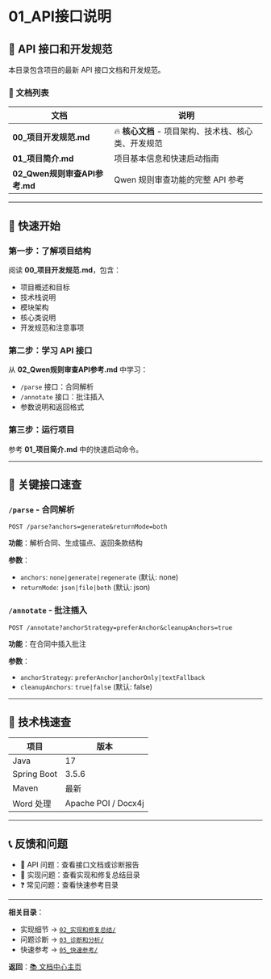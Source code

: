 # 01_API接口说明

## 📡 API 接口和开发规范

本目录包含项目的最新 API 接口文档和开发规范。

### 📄 文档列表

| 文档 | 说明 |
|-----|------|
| **00_项目开发规范.md** | 🔥 **核心文档** - 项目架构、技术栈、核心类、开发规范 |
| **01_项目简介.md** | 项目基本信息和快速启动指南 |
| **02_Qwen规则审查API参考.md** | Qwen 规则审查功能的完整 API 参考 |

---

## 🚀 快速开始

### 第一步：了解项目结构
阅读 **00_项目开发规范.md**，包含：
- 项目概述和目标
- 技术栈说明
- 模块架构
- 核心类说明
- 开发规范和注意事项

### 第二步：学习 API 接口
从 **02_Qwen规则审查API参考.md** 中学习：
- `/parse` 接口：合同解析
- `/annotate` 接口：批注插入
- 参数说明和返回格式

### 第三步：运行项目
参考 **01_项目简介.md** 中的快速启动命令。

---

## 📌 关键接口速查

### `/parse` - 合同解析
```
POST /parse?anchors=generate&returnMode=both
```
**功能**：解析合同、生成锚点、返回条款结构

**参数**：
- `anchors`: `none|generate|regenerate` (默认: none)
- `returnMode`: `json|file|both` (默认: json)

### `/annotate` - 批注插入
```
POST /annotate?anchorStrategy=preferAnchor&cleanupAnchors=true
```
**功能**：在合同中插入批注

**参数**：
- `anchorStrategy`: `preferAnchor|anchorOnly|textFallback`
- `cleanupAnchors`: `true|false` (默认: false)

---

## 💼 技术栈速查

| 项目 | 版本 |
|-----|------|
| Java | 17 |
| Spring Boot | 3.5.6 |
| Maven | 最新 |
| Word 处理 | Apache POI / Docx4j |

---

## 📞 反馈和问题

- 📧 API 问题：查看接口文档或诊断报告
- 🔧 实现问题：查看实现和修复总结目录
- ❓ 常见问题：查看快速参考目录

---

**相关目录**：
- 实现细节 → [`02_实现和修复总结/`](../02_实现和修复总结/)
- 问题诊断 → [`03_诊断和分析/`](../03_诊断和分析/)
- 快速参考 → [`05_快速参考/`](../05_快速参考/)

**返回**：[📚 文档中心主页](../README.md)
